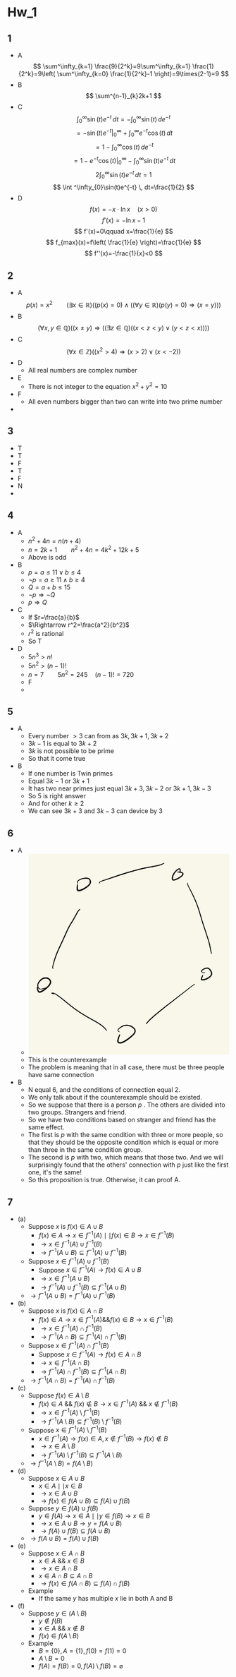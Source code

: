 # Hw_1
## 1
- A
$$
\sum^\infty_{k=1} \frac{9}{2^k}=9\sum^\infty_{k=1} \frac{1}{2^k}=9\left( \sum^\infty_{k=0} \frac{1}{2^k}-1 \right)=9\times(2-1)=9
$$
- B
$$
\sum^{n-1}_{k}2k+1
$$
- C
$$
\int^\infty_{0} \sin(t)e^{-t} \, dt=-\int ^\infty_{0}\sin (t) \, de^{-t} 
$$
$$
=-\sin(t)e^{-t}|_{0}^\infty+\int ^\infty_{0}e^{-t}\cos(t) \, dt 
$$
$$
=1-\int ^\infty_{0}\cos(t) \, de^{-t} 
$$
$$
=1-e^{-t}\cos(t)|^\infty_{0}-\int ^\infty_{0}\sin(t)e^{-t} \, dt 
$$
$$
2\int ^\infty_{0}\sin(t)e^{-t} \, dt=1 
$$
$$
\int ^\infty_{0}\sin(t)e^{-t} \, dt=\frac{1}{2}
$$
- D
$$
f(x)=-x\cdot \ln x \quad(x>0)
$$
$$
f'(x)=-\ln x-1
$$
$$
f'(x)=0\qquad x=\frac{1}{e}
$$
$$
f_{max}(x)=f\left( \frac{1}{e} \right)=\frac{1}{e}
$$
$$
f''(x)=-\frac{1}{x}<0
$$

## 2
- A
$$
p(x)=x^2\qquad(\exists x \in \mathbb{R})((p(x)=0)\wedge((\forall y \in \mathbb{R})(p(y)=0)\Longrightarrow(x=y)))
$$
- B
$$
(\forall x,y \in \mathbb{Q})((x \not = y)\Longrightarrow((\exists z \in \mathbb{Q})((x<z<y)\lor (y<z<x))))
$$
- C
$$
(\forall x \in \mathbb{Z})((x^2>4)\Longrightarrow(x>2)\lor(x<-2))
$$
- D
	- All real numbers are complex number
- E
	- There is not integer to the equation $x^2+y^2=10$
- F
	- All even numbers bigger than two can write into two prime number
- 
## 3
- T
- T
- F
- T
- F
- N
- 
## 4
- A
	- $n^2+4n=n(n+4)$
	- $n=2k+1\qquad n^2+4n=4k^2+12k+5$
	- Above is odd
- B
	- $p=a\leq 11\lor b\leq 4$
	- $\neg p=a\geq 11\wedge b\geq 4$
	- $Q=a+b\leq15$
	- $\neg p \Longrightarrow \neg Q$ 
	- $p \Longrightarrow Q$
- C
	- If $r=\frac{a}{b}$
	- $\Rightarrow r^2=\frac{a^2}{b^2}$
	- $r^2$ is rational
	- So T
- D
	- $5n^3>n!$
	- $5n^2>(n-1)!$
	- $n=7\qquad 5n^2=245\quad (n-1)!=720$
	- F
	- 
## 5
- A
	- Every number $>3$ can from as $3k,3k+1,3k+2$
	- $3k-1$ is equal to $3k+2$
	- $3k$ is not possible to be prime
	- So that it come true
- B
	- If one number is Twin primes
	- Equal $3k-1$ or $3k+1$
	- It has two near primes just equal $3k+3,3k-2$ or $3k+1,3k-3$
	- So 5 is right answer
	- And for other $k\geq2$
	- We can see $3k+3$ and $3k-3$ can device by 3
## 6
- A 
	- ![upgit_20231225_1703471977.png](https://raw.githubusercontent.com/LLLLLUOTJ/img_ob/main/2023/12/upgit_20231225_1703471977.png)
	- This is the counterexample
	- The problem is meaning that in all case, there must be three people have same connection
- B
	- N equal 6, and the conditions of connection equal 2. 
	- We only talk about if the counterexample should be existed. 
	- So we suppose that there is a person $p$ . The others are divided into two groups. Strangers and friend. 
	- So we have two conditions based on stranger and friend has the same effect. 
	- The first is $p$ with the same condition with three or more people, so that they should be the opposite condition which is equal or more than three in the same condition group. 
	- The second is $p$ with two, which means that those two. And we will surprisingly found that the others' connection with $p$ just like the first one, it's the same!
	- So this proposition is true. Otherwise, it can proof A. 


## 7
- (a)
	- Suppose $x$ is $f(x)\in A \cup B$
		- $f(x)\in A \rightarrow x \in f^{-1}(A)\mid\mid f(x)\in B \rightarrow x \in f^{-1}(B)$
		- $\rightarrow x \in f^{-1}(A)\cup f^{-1}(B)$
		- $\rightarrow f^{-1}(A \cup B)\subseteq f^{-1}(A)\cup f^{-1}(B)$
	- Suppose $x\in f^{-1}(A)\cup f^{-1}(B)$
		- Suppose  $x \in f^{-1}(A) \rightarrow f(x)\in A\cup B$
		- $\rightarrow x \in f^{-1}(A \cup B)$
		- $\rightarrow f^{-1}(A)\cup f^{-1}(B)\subseteq f^{-1}(A\cup B)$
	- $\longrightarrow f^{-1}(A\cup B)=f^{-1}(A)\cup f^{-1}(B)$
- (b)
	- Suppose $x$ is $f(x)\in A \cap B$
		- $f(x)\in A \rightarrow x\in f^{-1}(A)\&\&f(x)\in B \rightarrow x\in f^{-1}(B)$
		- $\rightarrow x\in f^{-1}(A)\cap f^{-1}(B)$
		- $\to f^{-1}(A\cap B)\subseteq f^{-1}(A)\cap f^{-1}(B)$
	- Suppose $x \in f^{-1}(A)\cap f^{-1}(B)$
		- Suppose $x\in f^{-1}(A)\to f(x)\in A\cap B$
		- $\to x\in f^{-1}(A\cap B)$
		- $\to f^{-1}(A)\cap f^{-1}(B)\subseteq f^{-1}(A\cap B)$
	- $\longrightarrow f^{-1}(A\cap B)=f^{-1}(A)\cap f^{-1}(B)$
- (c)
	- Suppose $f(x)\in A\setminus B$
		- $f(x)\in A\ \&\&\ f(x)\not\in B\to x \in f^{-1}(A)\ \&\&\ x \not\in f^{-1}(B)$
		- $\to x \in f^{-1}(A)\setminus f^{-1}(B)$
		- $\to f^{-1}(A\setminus B)\subseteq f^{-1}(B){\setminus}f^{-1}(B)$
	- Suppose $x \in f^{-1}(A){\setminus}f^{-1}(B)$
		- $x \in f^{-1}(A)\to f(x)\in A,x \not\in f^{-1}(B)\to f(x)\not\in B$
		- $\to x \in A{\setminus}B$
		- $\to f^{-1}(A){\setminus}f^{-1}(B)\subseteq f^{-1}(A\setminus B)$
	- $\longrightarrow f^{-1}(A\setminus B)=f(A\setminus B)$
- (d)
	- Suppose $x\in A\cup B$
		- $x\in A\mid\mid x\in B$
		- $\to x\in A\cup B$
		- $\to f(x)\in f(A\cup B) \subseteq f(A)\cup f(B)$
	- Suppose $y \in f(A)\cup f(B)$
		- $y \in f(A)\to x \in A\mid\mid y \in f(B) \to x \in B$
		- $\to x \in A\cup B \to y=f(A\cup B)$
		- $\to f(A)\cup f(B)\subseteq f(A\cup B)$
	- $\longrightarrow f(A\cup B)=f(A)\cup f(B)$
- (e)
	- Suppose $x\in A\cap B$
		- $x\in A\ \&\&\ x\in B$
		- $\to x\in A\cap B$
		- $x\in A\cap B \subseteq A\cap B$
		- $\to f(x) \in f(A\cap B)\subseteq f(A)\cap f(B)$
	- Example
		- If the same $y$ has multiple $x$ lie in both A and B
- (f)
	- Suppose $y \in (A{\setminus}B)$
		- $y \not\in f(B)$
		- $x \in A\ \&\&\ x \not\in B$
		- $f(x)\in f(A\setminus B)$
	- Example
		- $B=\{ 0 \},A=\{ 1 \},f(0)=f(1)=0$
		- $A{\setminus}B={0}$
		- $f(A)=f(B)={0},f(A){\setminus}f(B)=\varnothing$

